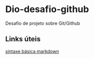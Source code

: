 # Dio-desafio-github
Desafio de projeto sobre Git/Github

## Links úteis
[sintaxe básica markdown](https://www.markdownguide.org/basic-syntax/)

